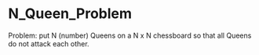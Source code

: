 # N_Queen_Problem
Problem: put N (number) Queens on a N x N chessboard so that all Queens do not attack each other.

